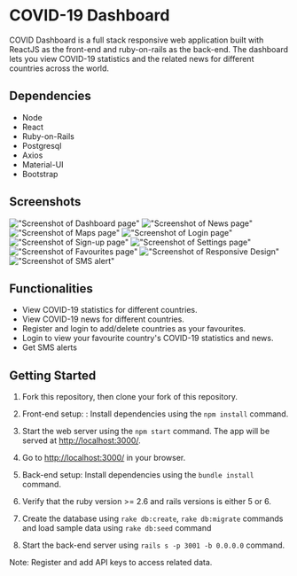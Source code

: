 # COVID-19 Dashboard

COVID Dashboard is a full stack responsive web application built with ReactJS as the front-end and ruby-on-rails as the back-end. The dashboard lets you view COVID-19 statistics and the related news for different countries across the world.

## Dependencies

- Node
- React
- Ruby-on-Rails
- Postgresql
- Axios
- Material-UI
- Bootstrap

## Screenshots

!["Screenshot of Dashboard page"](https://github.com/Marwa7246/covid-dashboard/blob/master/screenshots/01_Dashboard.png)
!["Screenshot of News page"](https://github.com/Marwa7246/covid-dashboard/blob/master/screenshots/03_News.png)
!["Screenshot of Maps page"](https://github.com/Marwa7246/covid-dashboard/blob/master/screenshots/05_Maps.png)
!["Screenshot of Login page"](https://github.com/Marwa7246/covid-dashboard/blob/master/screenshots/06_Login.png)
!["Screenshot of Sign-up page"](https://github.com/Marwa7246/covid-dashboard/blob/master/screenshots/07_Signup.png)
!["Screenshot of Settings page"](https://github.com/Marwa7246/covid-dashboard/blob/master/screenshots/11_Settings3.png)
!["Screenshot of Favourites page"](https://github.com/Marwa7246/covid-dashboard/blob/master/screenshots/13_Favourites3.png)
!["Screenshot of Responsive Design"](https://github.com/Marwa7246/covid-dashboard/blob/master/screenshots/15_ResponsiveDesign1.png)
!["Screenshot of SMS alert"](https://github.com/Marwa7246/covid-dashboard/blob/master/screenshots/18_SMS%20alert.jpg)

## Functionalities

- View COVID-19 statistics for different countries.
- View COVID-19 news for different countries.
- Register and login to add/delete countries as your favourites.
- Login to view your favourite country's COVID-19 statistics and news.
- Get SMS alerts

## Getting Started

1. Fork this repository, then clone your fork of this repository.

2. Front-end setup: : Install dependencies using the `npm install` command.
3. Start the web server using the `npm start` command. The app will be served at <http://localhost:3000/>.
4. Go to <http://localhost:3000/> in your browser.

5. Back-end setup: Install dependencies using the `bundle install` command.
6. Verify that the ruby version >= 2.6 and rails versions is either 5 or 6.
7. Create the database using `rake db:create`, `rake db:migrate` commands and load sample data using `rake db:seed` command
8. Start the back-end server using `rails s -p 3001 -b 0.0.0.0` command.

Note: Register and add API keys to access related data.
